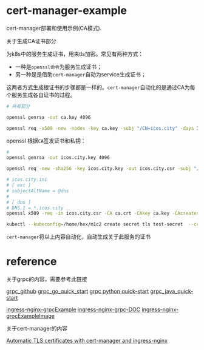 # cert-manager-example
cert-manager部署和使用示例(CA模式).

关于生成CA证书部分

为k8s中的服务生成证书，用来tls加密。常见有两种方式：

+ 一种是`openssl命令`为服务生成证书；
+ 另一种是是借助`cert-manager`自动为service生成证书；

这两者方式生成根证书的步骤都是一样的。`cert-manager`自动化的是通过CA为每个服务生成各自证书的过程。

```bash
# 共有部分

openssl genrsa -out ca.key 4096

openssl req -x509 -new -nodes -key ca.key -subj "/CN=icos.city" -days 3650 -reqexts v3_req -extensions v3_ca -out ca.crt
```

openssl 根据`CA`签发证书和私钥：

```bash
# 
openssl genrsa -out icos.city.key 4096

openssl req -new -sha256 -key icos.city.key -out icos.city.csr -subj "/CN=icos.city"

# icos.city.ini
# [ ext ]
# subjectAltName = @dns
# 
# [ dns ]
# DNS.1 = *.icos.city
openssl x509 -req -in icos.city.csr -CA ca.crt -CAkey ca.key -CAcreateserial -days 3560 -out icos.city.crt -extfile icos.city.ini -extensions ext

kubectl --kubeconfig=/home/hex/m1c2 create secret tls test-secret  --cert=icos.city.crt --key=icos.city.key -n mars
```

`cert-manager`将以上内容自动化，自动生成关于此服务的证书


# reference
关于grpc的内容，需要参考此链接

[grpc_github](https://github.com/grpc/grpc)
[grpc_go_quick_start](https://grpc.io/docs/languages/go/quickstart/)
[grpc python quick-start](https://grpc.io/docs/languages/python/quickstart/)
[grpc_java_quick-start](https://github.com/grpc/grpc-java)

[ingress-nginx-grpcExample](https://github.com/kubernetes/ingress-nginx/tree/master/docs/examples/grpc)
[ingress-nginx-grpc-DOC](https://kubernetes.github.io/ingress-nginx/examples/grpc/)
[ingress-nginx-grocExampleImage](https://github.com/kubernetes/ingress-nginx/tree/master/images/grpc-fortune-teller)

关于cert-manager的内容

[Automatic TLS certificates with cert-manager and ingress-nginx](https://atelierhsn.com/2020/07/cert-manager-ingress/)

